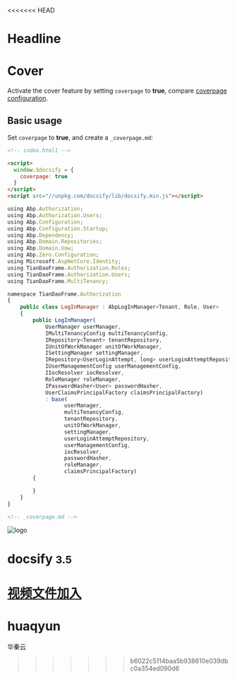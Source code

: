 <<<<<<< HEAD
# Headline

# Cover

Activate the cover feature by setting `coverpage` to **true**, compare [coverpage configuration](configuration.md#coverpage).

## Basic usage

Set `coverpage` to **true**, and create a `_coverpage.md`:

```html
<!-- index.html1 -->

<script>
  window.$docsify = {
    coverpage: true
  }
</script>
<script src="//unpkg.com/docsify/lib/docsify.min.js"></script>
```

```JavaScript 
using Abp.Authorization;
using Abp.Authorization.Users;
using Abp.Configuration;
using Abp.Configuration.Startup;
using Abp.Dependency;
using Abp.Domain.Repositories;
using Abp.Domain.Uow;
using Abp.Zero.Configuration;
using Microsoft.AspNetCore.Identity;
using TianDaoFrame.Authorization.Roles;
using TianDaoFrame.Authorization.Users;
using TianDaoFrame.MultiTenancy;

namespace TianDaoFrame.Authorization
{
    public class LogInManager : AbpLogInManager<Tenant, Role, User>
    {
        public LogInManager(
            UserManager userManager, 
            IMultiTenancyConfig multiTenancyConfig, 
            IRepository<Tenant> tenantRepository, 
            IUnitOfWorkManager unitOfWorkManager, 
            ISettingManager settingManager, 
            IRepository<UserLoginAttempt, long> userLoginAttemptRepository, 
            IUserManagementConfig userManagementConfig, 
            IIocResolver iocResolver, 
            RoleManager roleManager,
            IPasswordHasher<User> passwordHasher,
            UserClaimsPrincipalFactory claimsPrincipalFactory)
            : base(
                  userManager, 
                  multiTenancyConfig, 
                  tenantRepository, 
                  unitOfWorkManager, 
                  settingManager, 
                  userLoginAttemptRepository, 
                  userManagementConfig, 
                  iocResolver, 
                  passwordHasher,
                  roleManager,
                  claimsPrincipalFactory)
        {

        }
    }
}
```

```markdown
<!-- _coverpage.md -->
```

![logo](_media/icon.svg)

# docsify <small>3.5</small>

[视频文件加入](../_media/auto.mp4 ':include :type=mp4 width=500px height=500px ')
=======
# huaqyun
华秦云
>>>>>>> b6022c5114baa5b938610e039dbc0a354ed090d6
